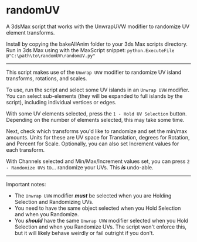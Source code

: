 # randomUV
A 3dsMax script that works with the UnwrapUVW modifier to randomize UV element transforms.

Install by copying the bakeAllAnim folder to your 3ds Max scripts directory.
Run in 3ds Max using with the MaxScript snippet:
`python.ExecuteFile @"C:\path\to\randomUV\randomUV.py"`

-----

This script makes use of the `Unwrap UVW` modifier to randomize UV island transforms, rotations, and scales.

To use, run the script and select some UV islands in an `Unwrap UVW` modifier.  You can select sub-elements
(they will be expanded to full islands by the script), including individual vertices or edges.

With some UV elements selected, press the `1 - Hold UV Selection` button.
Depending on the number of elements selected, this may take some time.

Next, check which transforms you'd like to randomize and set the min/max amounts.
Units for these are UV space for Translation, degrees for Rotation, and Percent for Scale.
Optionally, you can also set Increment values for each transform.

With Channels selected and Min/Max/Increment values set, you can press `2 - Randomize UVs` to... randomize your UVs.
This ***is*** undo-able.

-----

Important notes:
- The `Unwrap UVW` modifier ***must*** be selected when you are Holding Selection
and Randomizing UVs.
- You need to have the same object selected when you Hold Selection and when you Randomize.
- You ***should*** have the same `Unwrap UVW` modifier selected when you Hold Selection
and when you Randomize UVs.  The script won't enforce this, but it will likely behave weirdly or
fail outright if you don't.